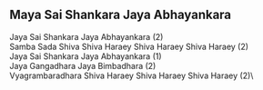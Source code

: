 ## Maya Sai Shankara Jaya Abhayankara


Jaya Sai Shankara Jaya Abhayankara (2)  
Samba Sada Shiva Shiva Haraey Shiva Haraey Shiva Haraey (2)  
Jaya Sai Shankara Jaya Abhayankara (1)  
Jaya Gangadhara Jaya Bimbadhara (2)  
Vyagrambaradhara Shiva Haraey Shiva Haraey Shiva Haraey (2)\

